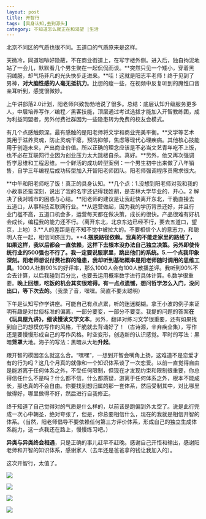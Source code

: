```yaml
---
layout: post
title: 开智行
tags: [具身认知,去到源头] 
category: 不知道怎么就正在和渴望 |生活
---
```

北京不同区的气质也很不同。五道口的气质原来是这样。

天微冷，同道咖啡好隐蔽，不在商业街道上，在写字楼外侧。进入后，独自拘泥地站了一会儿，默默看几个男生聚在一起侃侃而谈。**突然只见一个矮小，穿着黑羽绒服，却气场非凡的光头快步走进来。**哇！这就是阳志平老师！终于见到了男神，**对大脑性感的人毫无抵抗力**。比想的瘦一些，在视频中反复听到的魔性口音亲耳听到，感觉很微妙。

上午讲部落2.0计划，阳老师兴致勃勃地说了很多。总结：底层认知升级服务更多人，中层培养写作／编程／黑客技能，顶层通过考试选拔才能加入开智教练团，成为利益同盟者，另外付费社群因为一些隐患转为免费的校友会模式。

有几个点感触颇深。最有感触的是阳老师将文学和商业完美平衡。**文学等艺术类用于滋养灵魂，防止灵魂干瘪，预防抑郁，焦虑等现代心理疾病。其他核心技能用于创造未来，产出商业价值。所以正确的理念应该是不必当文艺青年吃不上饭，也不必在互联网行业因为创业压力太大跳楼自杀。真好。**另外，他又再次强调哲学思维和工程思维。一个鲜活的成功转型案例：一个男生初中出来做了八年销售，自学三年编程后成功转型加入开智阳老师团队。阳老师强调程序员需求很大。

**中午和阳老师吃了饭！真正的具身认知。**几个点：1.没想到阳老师对我和我的小故事还蛮深刻，说出了我的名字还记得我姓胡，是吉林大学毕业的，开心。2 解决了我对城市的困惑与心结。**阳老师的建议是让我赶快离开东北，干脆直接去五道口，从事科技互联网行业。**从运营做起，因为我的学历背景还好，并且行业门槛不高，五道口机会多，运营每天都在做决策，成长的很快。产品很难有好机会成长，编程我的能力还不行。（离开东北，北京东边已经不行，要去五道口，望京，上地）3.**人的差距是在不知不觉中被拉大的。不要相信个人的意志力，和聪明人在一起，相信同侪压力。**4.**摆脱路径依赖。我真的不能走家里的路线了，如果这样，我以后都会一直依赖，这样下去根本没办法自己独立决策。另外即使传统行业的500强也不行了。我一定要说服家里，跳出他们的系统。**5.一个点我印象深刻。阳老师想说付费社群的隐患，我却听到**基础概率是阳老师随时调用的思维工具**。1000人社群90%的好评率，那么1000人会有100人散播差评。我听到90%不会去计算，以后我碰到百分比，也要去运用概率数字进行具体计算。6.数学很重要。**晚上回想，吃饭的机会其实很难得。有一点点遗憾，想问哲学怎么入门，没问出口，等下次去的。**（我录了音，嘿嘿。简直不要太聪明）

下午是认知写作学讲座。可能自己有点点累，听的迷迷糊糊。拿王小波的例子来证明有趣是对世俗标准的偏离，一部分要变，一部分不要变。我提的问题的答案**在《玩具屋九讲》，细读慢读文学文本**。另外，翻译对练习文学很重要，还有如果找到自己的想模仿写作的风格，干脆就去背诵好了！（古诗源，辛弃疾全集），写作还是要慢慢形成自己的写作风格。时空变形，创造新的认识感觉。平时的写法：黑暗**笼罩**大地。海子的写法：黑暗从大地**升起**。

跟开智的模因怎么就这么合。“嘿嘿”，一想到开智会嘴角上扬，这难道不是恋爱才有的行为吗？这几个月真的就像和一个知识体系谈了一次恋爱。以前一直觉得自由是能游离于任何体系之外，不受任何限制，但现在才发现约束和限制很重要，你总得信任什么不是吗？什么都不信，什么都质疑，游离于任何体系之外，根本不能成长，那也真的不会自由。你要找到想归属的那一套体系，然后受制其中，对比哪里做得好，哪里做得不好，然后进行自我修正。

终于知道了自己觉得对的气质是什么样的，以前该是跑偏到外太空了。说是此行完成一次心中朝圣，绝对夸张了，但是，你总要相信什么，现在的我就是相信开智的体系。（当然，阳老师倡导不要依赖任何第三方评价体系，形成自己的独立生成体系能力，这一点我还在路上，慢慢练习吧。）

**异类与异类终会相遇**，只是正确的事儿赶早不赶晚。感谢自己开悟和输出，感谢阳老师和开智的知识体系，感谢家人（去年还是爸爸拿的钱让我加入的）。

这次开智行，太值了。

![](<https:/github.com/BleuHu/BleuHu.github.io/blob/master/_posts/FullSizeRender%204.jpg?raw=true/FullSizeRender 4.jpg>)

![](https:/github.com/BleuHu/BleuHu.github.io/blob/master/_posts/IMG_3223.JPG?raw=true/IMG_3223.JPG)

![](https:/github.com/BleuHu/BleuHu.github.io/blob/master/_posts/IMG_3226.JPG?raw=true/IMG_3226.JPG)

![](https:/github.com/BleuHu/BleuHu.github.io/blob/master/_posts/IMG_3249.JPG?raw=true/IMG_3249.JPG)


